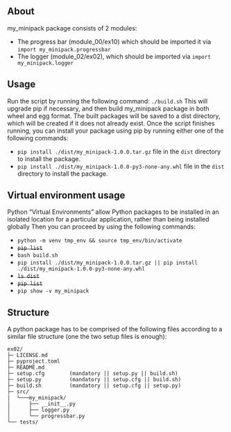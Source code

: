 ## About
my_minipack package consists of 2 modules:
* The progress bar (module_00/ex10) which should be imported it via ```import my_minipack.progressbar```
* The logger (module_02/ex02), which should be imported via ```import my_minipack.logger```

## Usage
Run the script by running the following command:
```./build.sh```
This will upgrade pip if necessary, and then build my_minipack package in both wheel and egg format.
The built packages will be saved to a dist directory, which will be created if it does not already exist.
Once the script finishes running, you can install your package using pip by running either one of the following commands:
* ```pip install ./dist/my_minipack-1.0.0.tar.gz``` file in the ```dist``` directory to install the package.
* ```pip install ./dist/my_minipack-1.0.0-py3-none-any.whl``` file in the ```dist``` directory to install the package.

## Virtual environment usage
Python “Virtual Environments” allow Python packages to be installed in an isolated location for a particular application, rather than being installed globally
Then you can proceed by using the following commands:
* ```python -m venv tmp_env && source tmp_env/bin/activate```
* ~~```pip list```~~
* ```bash build.sh```
* ```pip install ./dist/my_minipack-1.0.0.tar.gz || pip install ./dist/my_minipack-1.0.0-py3-none-any.whl```
* ~~```ls dist```~~
* ~~```pip list```~~
* ```pip show -v my_minipack```


## Structure
A python package has to be comprised of the following files according to a similar file structure (one the two setup files is enough):
```
ex02/
├─ LICENSE.md
├─ pyproject.toml
├─ README.md 
├─ setup.cfg        (mandatory || setup.py || build.sh)
├─ setup.py         (mandatory || setup.cfg || build.sh)
├─ build.sh         (mandatory || setup.cfg || setup.py)
├─ src/
|  └───my_minipack/
│      ├── __init__.py
│      ├── logger.py
│      └── progressbar.py
└── tests/
```
